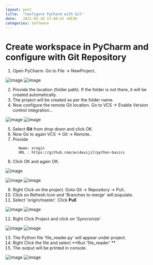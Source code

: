 ```yaml
---
layout: post
title:  "Configure PyCharm with Git"
date:   2021-05-20 17:46:41 +0530
categories: Software
---
```


# Create workspace in PyCharm and configure with Git Repository

1. Open PyCharm. Go to File -> NewProject.. 

![image](https://user-images.githubusercontent.com/39100362/119184087-8c7e2180-ba92-11eb-93e6-c56083a0ad80.png) ![image](https://user-images.githubusercontent.com/39100362/119184108-97d14d00-ba92-11eb-8a8a-55ce30607c26.png)


2. Provide the location (folder path). If the folder is not there, it will be created autometically.
3. The project will be created as per the folder name.
4. Now configure the remote Git location. Go to VCS -> Enable Version control integration...

![image](https://user-images.githubusercontent.com/39100362/119178661-a23c1880-ba8b-11eb-9026-157037826f10.png) ![image](https://user-images.githubusercontent.com/39100362/119178795-ce579980-ba8b-11eb-852e-9437acf1ed08.png)

5. Select **Git** from drop down and click OK.
6. Now Go to again VCS -> Git -> Remote..
7. Provide 
```
      Name: orogin
      URL : https://github.com/avi4avijit/python-basics
```
8. Click OK and again OK. 

![image](https://user-images.githubusercontent.com/39100362/119179618-c3513900-ba8c-11eb-8a1c-b11fe9a43286.png)

![image](https://user-images.githubusercontent.com/39100362/119179669-d49a4580-ba8c-11eb-8d68-302cb8f5b825.png)  ![image](https://user-images.githubusercontent.com/39100362/119179694-df54da80-ba8c-11eb-9756-e7b53a64edf1.png)

9. Right Click on the project. Goto Git -> Repository -> Pull..
10. Click on Refresh Icon and 'Branches to merge' will populate. 
11. Select 'origin/master'. Click **Pull** 

![image](https://user-images.githubusercontent.com/39100362/119180469-f811c000-ba8d-11eb-9c14-8a7dd15a58cb.png)  ![image](https://user-images.githubusercontent.com/39100362/119180605-20012380-ba8e-11eb-8a22-bb7fd2fcb11d.png)

12. Right Click Project and click on 'Syncronize<project name>'
  
![image](https://user-images.githubusercontent.com/39100362/119180773-5a6ac080-ba8e-11eb-8915-ddf15545a960.png) ![image](https://user-images.githubusercontent.com/39100362/119180820-69ea0980-ba8e-11eb-878a-b6d6ab8771ed.png)

13. The Python file 'file_reader.py' will appear under project. 
14. Right Click the file and select **Run 'file_reader' **
15. The output will be printed in console.
  
![image](https://user-images.githubusercontent.com/39100362/119184615-39589e80-ba93-11eb-9914-01a890c457ab.png) ![image](https://user-images.githubusercontent.com/39100362/119184641-3f4e7f80-ba93-11eb-8135-cf0d529ef2e0.png)



   


